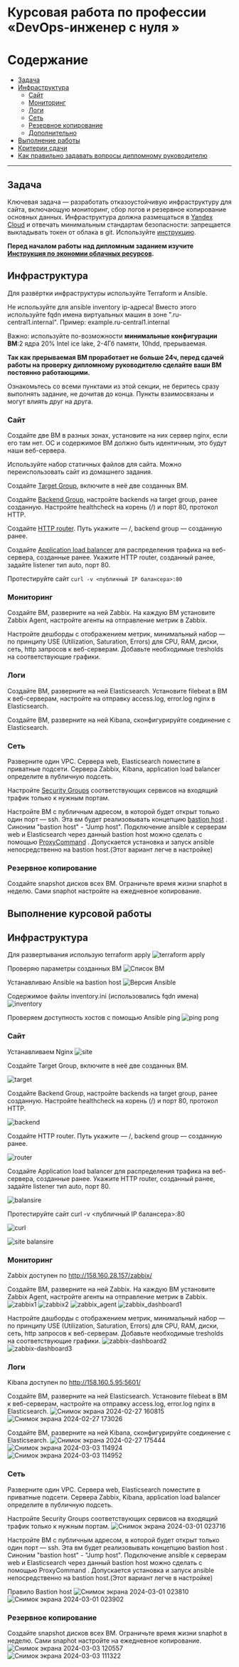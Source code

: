 # Курсовая работа по профессии «DevOps-инженер с нуля »

Содержание
==========
* [Задача](#Задача)
* [Инфраструктура](#Инфраструктура)
    * [Сайт](#Сайт)
    * [Мониторинг](#Мониторинг)
    * [Логи](#Логи)
    * [Сеть](#Сеть)
    * [Резервное копирование](#Резервное-копирование)
    * [Дополнительно](#Дополнительно)
* [Выполнение работы](#Выполнение-работы)
* [Критерии сдачи](#Критерии-сдачи)
* [Как правильно задавать вопросы дипломному руководителю](#Как-правильно-задавать-вопросы-дипломному-руководителю) 

---------

## Задача
Ключевая задача — разработать отказоустойчивую инфраструктуру для сайта, включающую мониторинг, сбор логов и резервное копирование основных данных. Инфраструктура должна размещаться в [Yandex Cloud](https://cloud.yandex.com/) и отвечать минимальным стандартам безопасности: запрещается выкладывать токен от облака в git. Используйте [инструкцию](https://cloud.yandex.ru/docs/tutorials/infrastructure-management/terraform-quickstart#get-credentials).

**Перед началом работы над дипломным заданием изучите [Инструкция по экономии облачных ресурсов](https://github.com/netology-code/devops-materials/blob/master/cloudwork.MD).**

## Инфраструктура
Для развёртки инфраструктуры используйте Terraform и Ansible.  

Не используйте для ansible inventory ip-адреса! Вместо этого используйте fqdn имена виртуальных машин в зоне ".ru-central1.internal". Пример: example.ru-central1.internal  

Важно: используйте по-возможности **минимальные конфигурации ВМ**:2 ядра 20% Intel ice lake, 2-4Гб памяти, 10hdd, прерываемая. 

**Так как прерываемая ВМ проработает не больше 24ч, перед сдачей работы на проверку дипломному руководителю сделайте ваши ВМ постоянно работающими.**

Ознакомьтесь со всеми пунктами из этой секции, не беритесь сразу выполнять задание, не дочитав до конца. Пункты взаимосвязаны и могут влиять друг на друга.

### Сайт
Создайте две ВМ в разных зонах, установите на них сервер nginx, если его там нет. ОС и содержимое ВМ должно быть идентичным, это будут наши веб-сервера.

Используйте набор статичных файлов для сайта. Можно переиспользовать сайт из домашнего задания.

Создайте [Target Group](https://cloud.yandex.com/docs/application-load-balancer/concepts/target-group), включите в неё две созданных ВМ.

Создайте [Backend Group](https://cloud.yandex.com/docs/application-load-balancer/concepts/backend-group), настройте backends на target group, ранее созданную. Настройте healthcheck на корень (/) и порт 80, протокол HTTP.

Создайте [HTTP router](https://cloud.yandex.com/docs/application-load-balancer/concepts/http-router). Путь укажите — /, backend group — созданную ранее.

Создайте [Application load balancer](https://cloud.yandex.com/en/docs/application-load-balancer/) для распределения трафика на веб-сервера, созданные ранее. Укажите HTTP router, созданный ранее, задайте listener тип auto, порт 80.

Протестируйте сайт
`curl -v <публичный IP балансера>:80` 

### Мониторинг
Создайте ВМ, разверните на ней Zabbix. На каждую ВМ установите Zabbix Agent, настройте агенты на отправление метрик в Zabbix. 

Настройте дешборды с отображением метрик, минимальный набор — по принципу USE (Utilization, Saturation, Errors) для CPU, RAM, диски, сеть, http запросов к веб-серверам. Добавьте необходимые tresholds на соответствующие графики.

### Логи
Cоздайте ВМ, разверните на ней Elasticsearch. Установите filebeat в ВМ к веб-серверам, настройте на отправку access.log, error.log nginx в Elasticsearch.

Создайте ВМ, разверните на ней Kibana, сконфигурируйте соединение с Elasticsearch.

### Сеть
Разверните один VPC. Сервера web, Elasticsearch поместите в приватные подсети. Сервера Zabbix, Kibana, application load balancer определите в публичную подсеть.

Настройте [Security Groups](https://cloud.yandex.com/docs/vpc/concepts/security-groups) соответствующих сервисов на входящий трафик только к нужным портам.

Настройте ВМ с публичным адресом, в которой будет открыт только один порт — ssh.  Эта вм будет реализовывать концепцию  [bastion host]( https://cloud.yandex.ru/docs/tutorials/routing/bastion) . Синоним "bastion host" - "Jump host". Подключение  ansible к серверам web и Elasticsearch через данный bastion host можно сделать с помощью  [ProxyCommand](https://docs.ansible.com/ansible/latest/network/user_guide/network_debug_troubleshooting.html#network-delegate-to-vs-proxycommand) . Допускается установка и запуск ansible непосредственно на bastion host.(Этот вариант легче в настройке)

### Резервное копирование
Создайте snapshot дисков всех ВМ. Ограничьте время жизни snaphot в неделю. Сами snaphot настройте на ежедневное копирование.



## Выполнение курсовой работы

## Инфраструктура
Для развертывания использую terraform apply
![terraform apply](https://github.com/Makarov-Denis/kursovaya_devops/assets/148921246/12f6bd59-bc69-4fab-aeb3-7a7ff8c7499b)

Проверяю параметры созданных ВМ
![Список ВМ](https://github.com/Makarov-Denis/kursovaya_devops/assets/148921246/df75adc6-d5fe-4791-8c6d-311661841b8d)

Устанавливаю Ansible на bastion host
![Версия Ansible](https://github.com/Makarov-Denis/kursovaya_devops/assets/148921246/26edaa20-f492-4e38-8840-701e5daab917)

Содержимое файлы inventory.ini (использовались fqdn имена)
![inventory](https://github.com/Makarov-Denis/kursovaya_devops/assets/148921246/82104aee-a91f-4529-9c9d-3098d703260e)

Проверяем доступность хостов с помощью Ansible ping
![ping pong](https://github.com/Makarov-Denis/kursovaya_devops/assets/148921246/9ed4b7e0-3cae-46d8-b65b-d85566a9556c)

### Сайт

Устанавливаем Nginx
![site](https://github.com/Makarov-Denis/kursovaya_devops/assets/148921246/b85b2721-1e7d-4795-b8c2-38c38655254c)

Создайте Target Group, включите в неё две созданных ВМ.

![target](https://github.com/Makarov-Denis/kursovaya_devops/assets/148921246/261f7653-4377-40b2-96e0-8c2e8c1a7b5e)

Создайте Backend Group, настройте backends на target group, ранее созданную. Настройте healthcheck на корень (/) и порт 80, протокол HTTP.

![backend](https://github.com/Makarov-Denis/kursovaya_devops/assets/148921246/fa24bebf-3e26-4cfc-ab0f-63c325e4999b)

Создайте HTTP router. Путь укажите — /, backend group — созданную ранее.

![router](https://github.com/Makarov-Denis/kursovaya_devops/assets/148921246/e346aeaf-8839-4482-aa67-dc5420fab2c5)

Создайте Application load balancer для распределения трафика на веб-сервера, созданные ранее. Укажите HTTP router, созданный ранее, задайте listener тип auto, порт 80.

![balansire](https://github.com/Makarov-Denis/kursovaya_devops/assets/148921246/b0a08f88-597a-4b7c-9ee9-f009e1eb891f)

Протестируйте сайт curl -v <публичный IP балансера>:80

![curl](https://github.com/Makarov-Denis/kursovaya_devops/assets/148921246/7b14aef4-495d-48de-8ba1-824e0b5ea696)


![site balansire](https://github.com/Makarov-Denis/kursovaya_devops/assets/148921246/b1ef885e-2abb-40b9-bf3e-c5d7a553ee81)


### Мониторинг

Zabbix доступен по http://158.160.28.157/zabbix/

Создайте ВМ, разверните на ней Zabbix. На каждую ВМ установите Zabbix Agent, настройте агенты на отправление метрик в Zabbix.
![zabbix1](https://github.com/Makarov-Denis/kursovaya_devops/assets/148921246/025681ee-d488-41d0-b43c-0f18ec6b36e1)
![zabbix2](https://github.com/Makarov-Denis/kursovaya_devops/assets/148921246/1ea91eae-de91-4f48-ac8f-46db9eb91d28)
![zabbix_agent](https://github.com/Makarov-Denis/kursovaya_devops/assets/148921246/3cb94896-7f74-4e92-8a66-05fe63b39601)
![zabbix_dashboard1](https://github.com/Makarov-Denis/kursovaya_devops/assets/148921246/ea5d9524-a384-433f-b37b-a570d46ae947)

Настройте дашборды с отображением метрик, минимальный набор — по принципу USE (Utilization, Saturation, Errors) для CPU, RAM, диски, сеть, http запросов к веб-серверам. Добавьте необходимые tresholds на соответствующие графики.
![zabbix-dashboard2](https://github.com/Makarov-Denis/kursovaya_devops/assets/148921246/6e782eb2-74d9-456d-9128-98b747957f81)
![zabbix-dashboard3](https://github.com/Makarov-Denis/kursovaya_devops/assets/148921246/0dba4247-ba78-4dea-ba8b-c6b6c3dc4538)


### Логи

Kibana доступен по http://158.160.5.95:5601/

Cоздайте ВМ, разверните на ней Elasticsearch. Установите filebeat в ВМ к веб-серверам, настройте на отправку access.log, error.log nginx в Elasticsearch.
![Снимок экрана 2024-02-27 160815](https://github.com/rulezzz7373/-/assets/138396672/3d09e28e-855a-422f-b3d6-cbfa77d106b9)
![Снимок экрана 2024-02-27 173026](https://github.com/rulezzz7373/-/assets/138396672/822fea7d-2766-496d-bda2-d9f4ec3fdfee)

Создайте ВМ, разверните на ней Kibana, сконфигурируйте соединение с Elasticsearch.
![Снимок экрана 2024-02-27 175444](https://github.com/rulezzz7373/-/assets/138396672/a867a78d-3a0b-4a22-89ed-726d25952b25)
![Снимок экрана 2024-03-03 114924](https://github.com/rulezzz7373/-/assets/138396672/6bfc0e0a-7183-4023-ae7c-e42c8fc08e6f)
![Снимок экрана 2024-03-03 114952](https://github.com/rulezzz7373/-/assets/138396672/27b70b5b-c299-4dcf-8abb-346dc21e238f)


### Сеть

Разверните один VPC. Сервера web, Elasticsearch поместите в приватные подсети. Сервера Zabbix, Kibana, application load balancer определите в публичную подсеть.

Настройте Security Groups соответствующих сервисов на входящий трафик только к нужным портам.
![Снимок экрана 2024-03-01 023716](https://github.com/rulezzz7373/-/assets/138396672/971442ee-844d-4934-9839-51648e513097)

Настройте ВМ с публичным адресом, в которой будет открыт только один порт — ssh. Эта вм будет реализовывать концепцию bastion host . Синоним "bastion host" - "Jump host". Подключение ansible к серверам web и Elasticsearch через данный bastion host можно сделать с помощью ProxyCommand . Допускается установка и запуск ansible непосредственно на bastion host.(Этот вариант легче в настройке)

Правило Bastion host
![Снимок экрана 2024-03-01 023810](https://github.com/rulezzz7373/-/assets/138396672/e950bd2d-a920-498d-87fc-5d2b1f7ea178)
![Снимок экрана 2024-03-01 023902](https://github.com/rulezzz7373/-/assets/138396672/33a221f1-70f6-4da5-bea4-c33d4613047b)

### Резервное копирование
Создайте snapshot дисков всех ВМ. Ограничьте время жизни snaphot в неделю. Сами snaphot настройте на ежедневное копирование.
![Снимок экрана 2024-03-03 120557](https://github.com/rulezzz7373/-/assets/138396672/f60a49d6-e2db-4f88-979d-ed6d132826fe)
![Снимок экрана 2024-03-03 111322](https://github.com/rulezzz7373/-/assets/138396672/af6f9346-63bc-4c95-950e-73cf1dd3b1e7)






